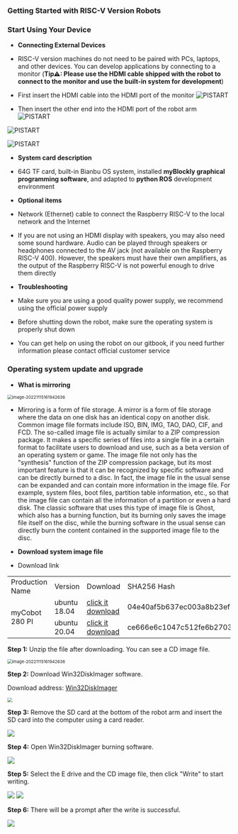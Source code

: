 ### Getting Started with RISC-V Version Robots

###  Start Using Your Device

- **Connecting External Devices**

- RISC-V version machines do not need to be paired with PCs, laptops, and other devices. You can develop applications by connecting to a monitor (**Tip⚠: Please use the HDMI cable shipped with the robot to connect to the monitor and use the built-in system for development**)

- First insert the HDMI cable into the HDMI port of the monitor
![PISTART](../../../resource/3-FunctionsAndApplications/5.BasicFunction/5.1-Functionlnstruction/PIstart1.jpg)

- Then insert the other end into the HDMI port of the robot arm
![PISTART](../../../resource/3-FunctionsAndApplications/5.BasicFunction/5.1-Functionlnstruction/PIstart2.jpg)

![PISTART](../../../resource/3-FunctionsAndApplications/5.BasicFunction/5.1-Functionlnstruction/PIstart3.jpg)

![PISTART](../../../resource/3-FunctionsAndApplications/5.BasicFunction/5.1-Functionlnstruction/PIstart4.jpg)

- **System card description**

- 64G TF card, built-in Bianbu OS system, installed **myBlockly graphical programming software**, and adapted to **python ROS** development environment

- **Optional items**

- Network (Ethernet) cable to connect the Raspberry RISC-V to the local network and the Internet

- If you are not using an HDMI display with speakers, you may also need some sound hardware. Audio can be played through speakers or headphones connected to the AV jack (not available on the Raspberry RISC-V 400). However, the speakers must have their own amplifiers, as the output of the Raspberry RISC-V is not powerful enough to drive them directly

- **Troubleshooting**

- Make sure you are using a good quality power supply, we recommend using the official power supply

- Before shutting down the robot, make sure the operating system is properly shut down

- You can get help on using the robot on our gitbook, if you need further information please contact official customer service

### Operating system update and upgrade

- **What is mirroring**

<img src="../../../resource/3-FunctionsAndApplications/5.BasicFunction/5.1-Functionlnstruction/systemupdata.jpg" alt="image-20221115161942636" style="zoom: 67%;" />

- Mirroring is a form of file storage. A mirror is a form of file storage where the data on one disk has an identical copy on another disk. Common image file formats include ISO, BIN, IMG, TAO, DAO, CIF, and FCD. The so-called image file is actually similar to a ZIP compression package. It makes a specific series of files into a single file in a certain format to facilitate users to download and use, such as a beta version of an operating system or game. The image file not only has the "synthesis" function of the ZIP compression package, but its most important feature is that it can be recognized by specific software and can be directly burned to a disc. In fact, the image file in the usual sense can be expanded and can contain more information in the image file. For example, system files, boot files, partition table information, etc., so that the image file can contain all the information of a partition or even a hard disk. The classic software that uses this type of image file is Ghost, which also has a burning function, but its burning only saves the image file itself on the disc, while the burning software in the usual sense can directly burn the content contained in the supported image file to the disc.

- **Download system image file**

- Download link

<table>
    <tr>
        <td>Production Name</td>
        <td>Version</td>
        <td>Download</td>
        <td>SHA256 Hash</td>
    </tr>
    <tr>
        <td rowspan='2'>myCobot 280 PI</td>
        <td>ubuntu 18.04</td>
        <td>
            <a href="https://download-elephantrobotics.oss-cn-shenzhen.aliyuncs.com/Product_software/iMage-ISO/myCobot-280/myCobot_280_ubuntu_V20221030-shrink.zip">click it download</a>
        </td>
        <td>04e40af5b637ec003a8b23ef9012e353361fd336db4e17cf9a65feb75e92927e</td>
    </tr>
    <tr>
        <td>ubuntu 20.04</td>
        <td>
            <a href="https://download-elephantrobotics.oss-cn-shenzhen.aliyuncs.com/Product_software/iMage-ISO/myCobot-280/myCobot_280_ubuntu_V20230222_20.04Pi_aarch64_shrunk.img.gz">click it download</a>
        </td>
        <td>ce666e6c1047c512fe6b270336d472e48f231be12808729ed57f743f9d284397</td>
    </tr>
</table>




**Step 1:** Unzip the file after downloading. You can see a CD image file.

<img src="../../../resource/3-FunctionsAndApplications/5.BasicFunction/5.1-Functionlnstruction/1.jpg" alt="image-20221115161942636" style="zoom: 67%;" />

**Step 2:** Download Win32DiskImager software.

Download address: [Win32DiskImager](https://sourceforge.net/projects/win32diskimager/)

<img src="../../../resource/3-FunctionsAndApplications/5.BasicFunction/5.1-Functionlnstruction/systemup2.png" style="zoom: 67%;" />

**Step 3:** Remove the SD card at the bottom of the robot arm and insert the SD card into the computer using a card reader.

<img src="../../../resource/3-FunctionsAndApplications/5.BasicFunction/5.1-Functionlnstruction/systemup3.png">

**Step 4:** Open Win32DiskImager burning software.

<img src="../../../resource/3-FunctionsAndApplications/5.BasicFunction/5.1-Functionlnstruction/systemup4.png">

**Step 5:** Select the E drive and the CD image file, then click "Write" to start writing.

<img src="../../../resource/3-FunctionsAndApplications/5.BasicFunction/5.1-Functionlnstruction/5.jpg">

<img src="../../../resource/3-FunctionsAndApplications/5.BasicFunction/5.1-Functionlnstruction/6.jpg">

**Step 6:** There will be a prompt after the write is successful.

<img src="../../../resource/3-FunctionsAndApplications/5.BasicFunction/5.1-Functionlnstruction/7.jpg">




